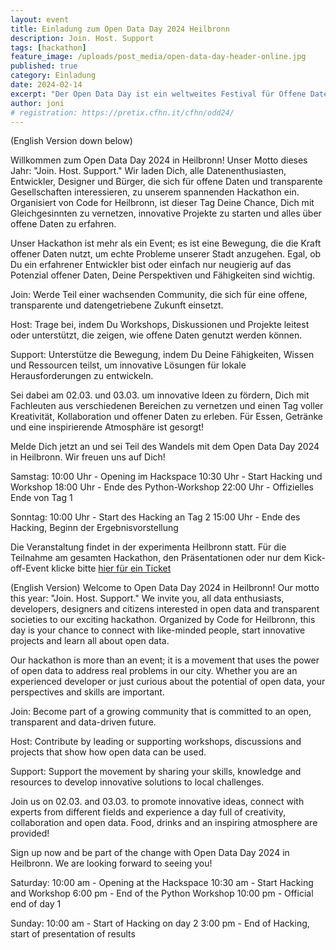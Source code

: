 ```yaml
---
layout: event
title: Einladung zum Open Data Day 2024 Heilbronn
description: Join. Host. Support
tags: [hackathon]
feature_image: /uploads/post_media/open-data-day-header-online.jpg
published: true
category: Einladung
date: 2024-02-14
excerpt: "Der Open Data Day ist ein weltweites Festival für Offene Daten. Wir veranstalten am 2. und 3. März hierzu einen Hackathon."
author: joni
# registration: https://pretix.cfhn.it/cfhn/odd24/
---
```

(English Version down below)


Willkommen zum Open Data Day 2024 in Heilbronn! Unser Motto dieses Jahr: "Join. Host. Support." Wir laden Dich, alle Datenenthusiasten, Entwickler, Designer und Bürger, die sich für offene Daten und transparente Gesellschaften interessieren, zu unserem spannenden Hackathon ein. Organisiert von Code for Heilbronn, ist dieser Tag Deine Chance, Dich mit Gleichgesinnten zu vernetzen, innovative Projekte zu starten und alles über offene Daten zu erfahren.

Unser Hackathon ist mehr als ein Event; es ist eine Bewegung, die die Kraft offener Daten nutzt, um echte Probleme unserer Stadt anzugehen. Egal, ob Du ein erfahrener Entwickler bist oder einfach nur neugierig auf das Potenzial offener Daten, Deine Perspektiven und Fähigkeiten sind wichtig.

Join: Werde Teil einer wachsenden Community, die sich für eine offene, transparente und datengetriebene Zukunft einsetzt.

Host: Trage bei, indem Du Workshops, Diskussionen und Projekte leitest oder unterstützt, die zeigen, wie offene Daten genutzt werden können.

Support: Unterstütze die Bewegung, indem Du Deine Fähigkeiten, Wissen und Ressourcen teilst, um innovative Lösungen für lokale Herausforderungen zu entwickeln.

Sei dabei am 02.03. und 03.03. um innovative Ideen zu fördern, Dich mit Fachleuten aus verschiedenen Bereichen zu vernetzen und einen Tag voller Kreativität, Kollaboration und offener Daten zu erleben. Für Essen, Getränke und eine inspirierende Atmosphäre ist gesorgt!

Melde Dich jetzt an und sei Teil des Wandels mit dem Open Data Day 2024 in Heilbronn. Wir freuen uns auf Dich!

Samstag:
10:00 Uhr - Opening im Hackspace
10:30 Uhr - Start Hacking und Workshop
18:00 Uhr - Ende des Python-Workshop
22:00 Uhr - Offizielles Ende von Tag 1

Sonntag:
10:00 Uhr - Start des Hacking an Tag 2
15:00 Uhr - Ende des Hacking, Beginn der Ergebnisvorstellung

Die Veranstaltung findet in der experimenta Heilbronn statt. Für die Teilnahme am gesamten Hackathon, den Präsentationen oder nur dem Kick-off-Event klicke bitte [hier für ein Ticket](https://pretix.cfhn.it/cfhn/odd24/)



(English Version)
Welcome to Open Data Day 2024 in Heilbronn! Our motto this year: "Join. Host. Support." We invite you, all data enthusiasts, developers, designers and citizens interested in open data and transparent societies to our exciting hackathon. Organized by Code for Heilbronn, this day is your chance to connect with like-minded people, start innovative projects and learn all about open data.

Our hackathon is more than an event; it is a movement that uses the power of open data to address real problems in our city. Whether you are an experienced developer or just curious about the potential of open data, your perspectives and skills are important.

Join: Become part of a growing community that is committed to an open, transparent and data-driven future.

Host: Contribute by leading or supporting workshops, discussions and projects that show how open data can be used.

Support: Support the movement by sharing your skills, knowledge and resources to develop innovative solutions to local challenges.

Join us on 02.03. and 03.03. to promote innovative ideas, connect with experts from different fields and experience a day full of creativity, collaboration and open data. Food, drinks and an inspiring atmosphere are provided!

Sign up now and be part of the change with Open Data Day 2024 in Heilbronn. We are looking forward to seeing you!

Saturday:
10:00 am - Opening at the Hackspace
10:30 am - Start Hacking and Workshop
6:00 pm - End of the Python Workshop
10:00 pm - Official end of day 1

Sunday:
10:00 am - Start of Hacking on day 2
3:00 pm - End of Hacking, start of presentation of results
